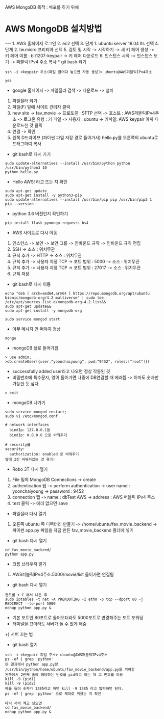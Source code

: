 AWS MongoDB 목적 : 배포를 하기 위해

<h1>AWS MongoDB 설치방법</h1>
---
1. AWS 홈페이지 로그인
2. ec2 선택
3. 단계 1. ubuntu server 18.04 lts 선택
4. 단계 2. tw.micro 프리티어 선택
5. 검토 및 시작 -> 시작하기 -> 새 키 페어 생성 -> 키 페어 이름 : bit1207-keypair -> 키 페어 다운로드
6. 인스턴스 시작 -> 인스턴스 보기 -> 퍼블릭 IPv4 주소 복사
* git bash 켜기

```
ssh -i <keypair 주소(파일 끌어다 놓으면 자동 생성)> ubuntu@AWS퍼블릭IPv4주소

yes
```
* google 홈페이지 -> 파일질라 검색 -> 다운로드 -> 설치
1. 파일질라 켜기
2. 파일(F) 밑에 사이트 관리자 클릭
3. new site -> fav_movie -> 프로토콜 : SFTP 선택 -> 호스트 : AWS퍼블릭IPv4주소 -> 로그온 유형 : 키 파일 -> 사용자 : ubuntu -> 키파일: AWS keypair 아까 다운로드한 것 클릭
4. 연결 -> 확인
5. 왼쪽 D드라이브 (파이썬 파일 저장 경로 들어가서) hello.py를 오른쪽의 ubuntu로 드래그하여 복사
* git bash로 다시 가기
```
sudo update-alternatives --install /usr/bin/python python /usr/bin/python3 10
python hello.py
```
- Hello AWS! 라고 뜨는 지 확인
```
sudo apt-get update
sudo apt-get install -y python3-pip
sudo update-alternatives --install /usr/bin/pip pip /usr/bin/pip3 1
pip --version
```
- python 3.6 버전인지 확인하기
```
pip install flask pymongo requests bs4
```
- AWS 사이트로 다시 이동
1. 인스턴스 -> 보안 -> 보안 그룹 -> 인바운드 규칙 -> 인바운드 규칙 편집
2. SSH -> 소스 : 위치무관
3. 규칙 추가 -> HTTP -> 소스 : 위치무관
4. 규칙 추가 -> 사용자 지정 TCP -> 포트 범위 : 5000 -> 소스 : 위치무관
5. 규칙 추가 -> 사용자 지정 TCP -> 포트 범위 : 27017 -> 소스 : 위치무관
6. 규칙 저장
- git bash로 다시 이동
```wget -qO - https://www.mongodb.org/static/pgp/server-4.2.asc | sudo apt-key add -&&
echo "deb [ arch=amd64,arm64 ] https://repo.mongodb.org/apt/ubuntu bionic/mongodb-org/4.2 multiverse" | sudo tee /etc/apt/sources.list.d/mongodb-org-4.2.list&&
sudo apt-get update&&
sudo apt-get install -y mongodb-org
```
```
sudo service mongod start
```
- 아무 메시지 안 떠야지 정상
```
mongo
```
- mongoDB 쉘로 들어가짐
```
> use admin;
>db.createUser({user:"yoonchaiyoung", pwd:"9452", roles:["root"]})
```
- successfully added user라고 나오면 정상 작동된 것
- 비밀번호에 특수문자, 영어 들어가면 나중에 DB연결할 때 에러뜸 -> 아마도 숫자만 가능한 듯 싶다
```
> exit
```
- mongoDB 나가기
```
sudo service mongod restart;
sudo vi /etc/mongod.conf
```

```buildoutcfg
# network interfaces
  bindIp: 127.0.0.1을
  bindIp: 0.0.0.0 으로 바꿔주기

# security를
security:
  authorization: enabled 로 바꿔주기
앞에 2칸 띄워져있는 것 유의!
```
- Robo 3T 다시 열기
1. File 밑의 MongoDB Connections -> create
2. authentication 탭 -> perform authentication -> user name : yoonchaiyoung -> password : 9452
3. connection 탭 -> name : dbTest AWS -> address : AWS 퍼블릭 IPv4 주소
4. test 클릭 -> 에러 없으면 save
- 파일질라 다시 열기
1. 오른쪽 ubuntu 쪽 디렉터리 만들기 -> /home/ubuntu/fav_movie_backend -> 파이썬 app.py 파일을 지금 만든 fav_movie_backend 폴더에 넣기
- git bash 다시 열기
```
cd fav_movie_backend/
python app.py
```
- 크롬 브라우저 열기
1. AWS퍼블릭IPv4주소:5000/movie/list 들어가면 연결됨
- git bash 다시 열기
```
컨트롤 + C 해서 나온 후
sudo iptables -t nat -A PREROUTING -i eth0 -p tcp --dport 80 -j REDIRECT --to-port 5000
nohup python app.py &
```
- 기본 포트인 80포트로 들어오더라도 5000포트로 변경해주는 포트 포워딩
- 터미널을 끄더라도 서버가 돌 수 있게 해줌

+) 서버 끄는 법
- git bash 열기
```
ssh -i <keypair 파일 주소> ubuntu@AWS퍼블릭IPv4주소
ps -ef | grep 'python'
뜬 결과에서 python app.py랑 /usr/bin/python/home/ubuntu/fav_movie_backend/app.py를 꺼야함
왼쪽에서 2번째 줄에 해당하는 번호를 pid라고 하는 데 그 번호를 이용
kill -9 (pid1)
kill -9 (pid2)
예를 들어 숫자가 1385라고 하면 kill -9 1385 라고 입력하면 된다.
ps -ef | grep 'python' 으로 제대로 꺼졌는 지 확인
```
```
다시 서버 켜고 싶으면
cd fav_movie_backend/
nohup python app.py &
```